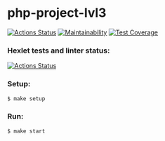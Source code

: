 # php-project-lvl3

[![Actions Status](https://github.com/algins/php-project-lvl3/workflows/CI/badge.svg)](https://github.com/algins/php-project-lvl3/actions)
[![Maintainability](https://api.codeclimate.com/v1/badges/3c3c4d4524d9569bee6b/maintainability)](https://codeclimate.com/github/algins/php-project-lvl3/maintainability)
[![Test Coverage](https://api.codeclimate.com/v1/badges/3c3c4d4524d9569bee6b/test_coverage)](https://codeclimate.com/github/algins/php-project-lvl3/test_coverage)

### Hexlet tests and linter status:
[![Actions Status](https://github.com/algins/php-project-lvl3/workflows/hexlet-check/badge.svg)](https://github.com/algins/php-project-lvl3/actions)

### Setup:
```sh
$ make setup
```

### Run:
```sh
$ make start
```

